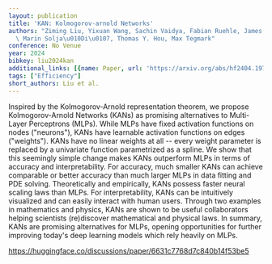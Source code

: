 ```yaml
---
layout: publication
title: 'KAN: Kolmogorov-arnold Networks'
authors: "Ziming Liu, Yixuan Wang, Sachin Vaidya, Fabian Ruehle, James Halverson,\
  \ Marin Solja\u010Di\u0107, Thomas Y. Hou, Max Tegmark"
conference: No Venue
year: 2024
bibkey: liu2024kan
additional_links: [{name: Paper, url: 'https://arxiv.org/abs/hf2404.19756'}]
tags: ["Efficiency"]
short_authors: Liu et al.
---
```

Inspired by the Kolmogorov-Arnold representation theorem, we propose Kolmogorov-Arnold Networks (KANs) as promising alternatives to Multi-Layer Perceptrons (MLPs). While MLPs have fixed activation functions on nodes ("neurons"), KANs have learnable activation functions on edges ("weights"). KANs have no linear weights at all -- every weight parameter is replaced by a univariate function parametrized as a spline. We show that this seemingly simple change makes KANs outperform MLPs in terms of accuracy and interpretability. For accuracy, much smaller KANs can achieve comparable or better accuracy than much larger MLPs in data fitting and PDE solving. Theoretically and empirically, KANs possess faster neural scaling laws than MLPs. For interpretability, KANs can be intuitively visualized and can easily interact with human users. Through two examples in mathematics and physics, KANs are shown to be useful collaborators helping scientists (re)discover mathematical and physical laws. In summary, KANs are promising alternatives for MLPs, opening opportunities for further improving today's deep learning models which rely heavily on MLPs.

https://huggingface.co/discussions/paper/6631c7768d7c840b14f53be5